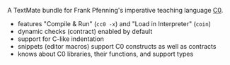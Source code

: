 A TextMate bundle for Frank Pfenning's imperative teaching language [C0][C0].

- features "Compile & Run" (`cc0 -x`) and "Load in Interpreter" (`coin`)
- dynamic checks (contract) enabled by default
- support for C-like indentation
- snippets (editor macros) support C0 constructs as well as contracts
- knows about C0 libraries, their functions, and support types

[C0]: http://c0.typesafety.net/
